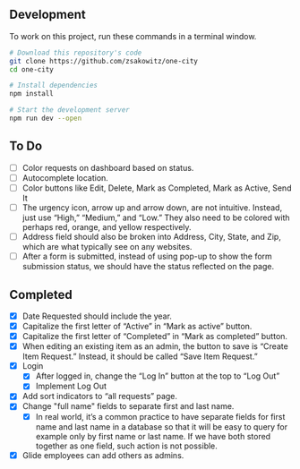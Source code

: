 ## Development

To work on this project, run these commands in a terminal window.

```sh
# Download this repository's code
git clone https://github.com/zsakowitz/one-city
cd one-city

# Install dependencies
npm install

# Start the development server
npm run dev --open
```

## To Do

- [ ] Color requests on dashboard based on status.
- [ ] Autocomplete location.
- [ ] Color buttons like Edit, Delete, Mark as Completed, Mark as Active, Send
      It
- [ ] The urgency icon, arrow up and arrow down, are not intuitive. Instead,
      just use “High,” “Medium,” and “Low.” They also need to be colored with
      perhaps red, orange, and yellow respectively.
- [ ] Address field should also be broken into Address, City, State, and Zip,
      which are what typically see on any websites.
- [ ] After a form is submitted, instead of using pop-up to show the form
      submission status, we should have the status reflected on the page.

## Completed

- [x] Date Requested should include the year.
- [x] Capitalize the first letter of “Active” in “Mark as active” button.
- [x] Capitalize the first letter of “Completed” in “Mark as completed” button.
- [x] When editing an existing item as an admin, the button to save is “Create
      Item Request.” Instead, it should be called “Save Item Request.”
- [x] Login
  - [x] After logged in, change the “Log In” button at the top to “Log Out”
  - [x] Implement Log Out
- [x] Add sort indicators to “all requests” page.
- [x] Change "full name" fields to separate first and last name.
  - [x] In real world, it’s a common practice to have separate fields for first
        name and last name in a database so that it will be easy to query for
        example only by first name or last name. If we have both stored together
        as one field, such action is not possible.
- [x] Glide employees can add others as admins.
